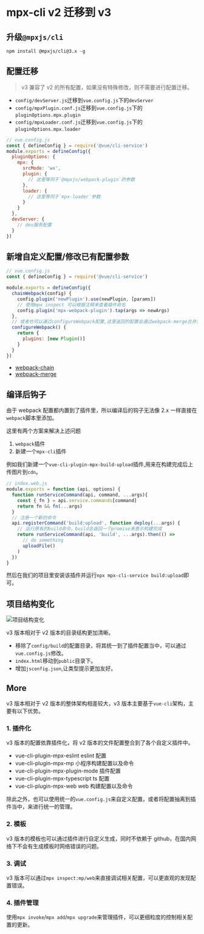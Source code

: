 # mpx-cli v2 迁移到 v3

## 升级`@mpxjs/cli`

```
npm install @mpxjs/cli@3.x -g
```

## 配置迁移

> v3 兼容了 v2 的所有配置，如果没有特殊修改，则不需要进行配置迁移。

- `config/devServer.js`迁移到`vue.config.js`下的`devServer`
- `config/mpxPlugin.conf.js`迁移到`vue.config.js`下的`pluginOptions.mpx.plugin`
- `config/mpxLoader.conf.js`迁移到`vue.config.js`下的`pluginOptions.mpx.loader`

```js
// vue.config.js
const { defineConfig } = require('@vue/cli-service')
module.exports = defineConfig({
  pluginOptions: {
    mpx: {
      srcMode: 'wx',
      plugin: {
        // 这里等同于`@mpxjs/webpack-plugin`的参数
      },
      loader: {
        // 这里等同于`mpx-loader`参数
      }
    }
  },
  devServer: {
    // dev服务配置
  }
})
```

## 新增自定义配置/修改已有配置参数

```js
// vue.config.js
const { defineConfig } = require('@vue/cli-service')

module.exports = defineConfig({
  chainWebpack(config) {
    config.plugin('newPlugin').use(newPlugin, [params])
    // 使用mpx inspect 可以根据注释来查看插件命名
    config.plugin('mpx-webpack-plugin').tap(args => newArgs)
  },
  // 或者也可以通过configureWebpack配置,这里返回的配置会通过webpack-merge合并到内部配置中
  configureWebpack() {
    return {
      plugins: [new Plugin()]
    }
  }
})
```

- [webpack-chain](https://github.com/neutrinojs/webpack-chain)
- [webpack-merge](https://github.com/survivejs/webpack-merge)

## 编译后钩子

由于 webpack 配置都内置到了插件里，所以编译后的钩子无法像 2.x 一样直接在`webpack`脚本里添加。

这里有两个方案来解决上述问题

1. `webpack`插件
2. 新建一个`mpx-cli`插件

例如我们新建一个`vue-cli-plugin-mpx-build-upload`插件,用来在构建完成后上传图片到`cdn`。

```js
// index.web.js
module.exports = function (api, options) {
  function runServiceCommand(api, command, ...args){
    const { fn } = api.service.commands[command]
    return fn && fn(...args)
  }
  // 注册一个新的命令
  api.registerCommand('build:upload', function deploy(...args) {
    // 运行原有的build命令，build会返回一个promise来表示构建完成
    return runServiceCommand(api, 'build', ...args).then(() =>
      // do something
      uploadFile()
    )
  })
}
```

然后在我们的项目里安装该插件并运行`npx mpx-cli-service build:upload`即可。

## 项目结构变化

![项目结构变化](https://gift-static.hongyibo.com.cn/static/kfpub/3547/filetree.jpg)

v3 版本相对于 v2 版本的目录结构更加清晰。

- 移除了`config/build`的配置目录，将其统一到了插件配置当中，可以通过`vue.config.js`修改。
- `index.html`移动到`public`目录下。
- 增加`jsconfig.json`,让类型提示更加友好。

## More

v3 版本相对于 v2 版本的整体架构相差较大，v3 版本主要基于`vue-cli`架构，主要有以下优势。

### 1. 插件化

v3 版本的配置依靠插件化，将 v2 版本的文件配置整合到了各个自定义插件中。

- vue-cli-plugin-mpx-eslint eslint 配置
- vue-cli-plugin-mpx-mp 小程序构建配置以及命令
- vue-cli-plugin-mpx-plugin-mode 插件配置
- vue-cli-plugin-mpx-typescript ts 配置
- vue-cli-plugin-mpx-web web 构建配置以及命令

除此之外，也可以使用统一的`vue.config.js`来自定义配置，或者将配置抽离到插件当中，来进行统一的管理。

### 2. 模板

v3 版本的模板也可以通过插件进行自定义生成，同时不依赖于 github，在国内网络下不会有生成模板时网络错误的问题。

### 3. 调试

v3 版本可以通过`mpx inspect:mp/web`来直接调试相关配置，可以更直观的发现配置错误。

### 4. 插件管理

使用`mpx invoke`/`mpx add`/`mpx upgrade`来管理插件，可以更细粒度的控制相关配置的更新。

